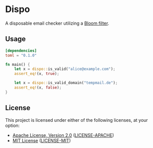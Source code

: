 # Dispo

A disposable email checker utilizing a [Bloom filter](https://en.wikipedia.org/wiki/Bloom_filter).

## Usage

```toml
[dependencies]
toml = "0.1.0"
```

```rust
fn main() {
    let x = dispo::is_valid("alice@example.com");
    assert_eq!(x, true);

    let x = dispo::is_valid_domain("tempmail.de");
    assert_eq!(x, false);
}
```

## License

This project is licensed under either of the following licenses, at your option:

* [Apache License, Version 2.0](https://apache.org/licenses/LICENSE-2.0)
  ([LICENSE-APACHE](https://github.com/ynuwenhof/dispo/blob/main/LICENSE-APACHE))
* [MIT License](https://opensource.org/licenses/MIT)
  ([LICENSE-MIT](https://github.com/ynuwenhof/dispo/blob/main/LICENSE-MIT))
